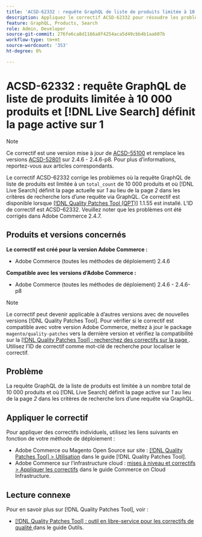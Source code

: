 ```yaml
---
title: 'ACSD-62332 : requête GraphQL de liste de produits limitée à 10 000 produits et  [!DNL Live Search] définit la page active sur 1'
description: Appliquez le correctif ACSD-62332 pour résoudre les problèmes Adobe Commerce où la requête GraphQL de la liste de produits est limitée à un nombre total de 10 000 produits et où  [!DNL Live Search] définit la page actuelle sur *1* au lieu de la page *2* dans les critères de recherche lors d’une requête via GraphQL.
feature: GraphQL, Products, Search
role: Admin, Developer
source-git-commit: 276fe6ca8d1166a8f4254aca5d49cbb4b1aa607b
workflow-type: tm+mt
source-wordcount: '353'
ht-degree: 0%

---
```


# ACSD-62332 : requête GraphQL de liste de produits limitée à 10 000 produits et [!DNL Live Search] définit la page active sur 1

>[!NOTE]
>
>Ce correctif est une version mise à jour de [ACSD-55100](/help/tools/quality-patches-tool/patches-available-in-qpt/v1-1-46/acsd-55100-graphql-does-not-return-products-beyond-10k-in-the-search-results.md) et remplace les versions [ACSD-52801](/help/tools/quality-patches-tool/patches-available-in-qpt/v1-1-40/acsd-52801-graphql-product-filter-query-not-showing-partial-match-results.md) sur 2.4.6 - 2.4.6-p8. Pour plus d’informations, reportez-vous aux articles correspondants.

Le correctif ACSD-62332 corrige les problèmes où la requête GraphQL de liste de produits est limitée à un `total_count` de 10 000 produits et où [!DNL Live Search] définit la page actuelle sur *1* au lieu de la page *2* dans les critères de recherche lors d’une requête via GraphQL. Ce correctif est disponible lorsque [[!DNL Quality Patches Tool (QPT)]](/help/tools/quality-patches-tool/quality-patches-tool-to-self-serve-quality-patches.md) 1.1.55 est installé. L’ID de correctif est ACSD-62332. Veuillez noter que les problèmes ont été corrigés dans Adobe Commerce 2.4.7.

## Produits et versions concernés

**Le correctif est créé pour la version Adobe Commerce :**

* Adobe Commerce (toutes les méthodes de déploiement) 2.4.6

**Compatible avec les versions d’Adobe Commerce :**

* Adobe Commerce (toutes les méthodes de déploiement) 2.4.6 - 2.4.6-p8

>[!NOTE]
>
>Le correctif peut devenir applicable à d’autres versions avec de nouvelles versions [!DNL Quality Patches Tool]. Pour vérifier si le correctif est compatible avec votre version Adobe Commerce, mettez à jour le package `magento/quality-patches` vers la dernière version et vérifiez la compatibilité sur la [[!DNL Quality Patches Tool] : recherchez des correctifs sur la page ](https://experienceleague.adobe.com/tools/commerce-quality-patches/index.html?lang=fr). Utilisez l’ID de correctif comme mot-clé de recherche pour localiser le correctif.

## Problème

La requête GraphQL de la liste de produits est limitée à un nombre total de 10 000 produits et où [!DNL Live Search] définit la page active sur *1* au lieu de la page *2* dans les critères de recherche lors d’une requête via GraphQL.

## Appliquer le correctif

Pour appliquer des correctifs individuels, utilisez les liens suivants en fonction de votre méthode de déploiement :

* Adobe Commerce ou Magento Open Source sur site : [[!DNL Quality Patches Tool] > Utilisation](/help/tools/quality-patches-tool/usage.md) dans le guide [!DNL Quality Patches Tool].
* Adobe Commerce sur l’infrastructure cloud : [mises à niveau et correctifs > Appliquer les correctifs](https://experienceleague.adobe.com/docs/commerce-cloud-service/user-guide/develop/upgrade/apply-patches.html?lang=fr) dans le guide Commerce on Cloud Infrastructure.


## Lecture connexe

Pour en savoir plus sur [!DNL Quality Patches Tool], voir :

* [[!DNL Quality Patches Tool] : outil en libre-service pour les correctifs de qualité ](/help/tools/quality-patches-tool/quality-patches-tool-to-self-serve-quality-patches.md) dans le guide Outils.
